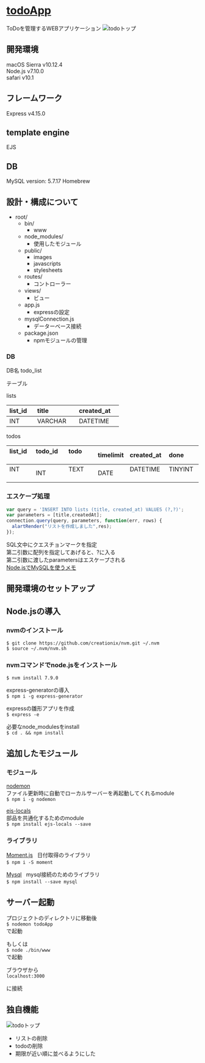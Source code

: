 # [todoApp](https://todo-app-yamaj.herokuapp.com)
ToDoを管理するWEBアプリケーション
![todoトップ](https://github.com/yamaj/todoApp/blob/master/readmeImages/todo_top.png)  


## 開発環境　
macOS Sierra  v10.12.4  
Node.js v7.10.0  
safari v10.1  
## フレームワーク
Express v4.15.0
## template engine
EJS
## DB
MySQL version: 5.7.17 Homebrew


## 設計・構成について  

* root/  
  * bin/ 
    * www
  * node_modules/
    * 使用したモジュール
  * public/
    * images
    * javascripts
    * stylesheets
  * routes/
    * コントローラー
  * views/
    * ビュー
  * app.js
    * expressの設定
  * mysqlConnection.js
    * データーベース接続 
  * package.json  
    * npmモジュールの管理


### DB  
DB名 todo_list

テーブル

lists

| list_id    | title       | created_at   |
|:-----------|:------------|:-------------|
| INT        | VARCHAR     | DATETIME     |  


todos

| list_id    | todo_id     | todo         | timelimit  |created_at  | done       |
|:-----------|:------------|:-------------|:-----------|:-----------|:-----------|
| INT        | INT         | TEXT         |DATE        | DATETIME   | TINYINT    |  




### エスケープ処理
```javascript
var query = 'INSERT INTO lists (title, created_at) VALUES (?,?)';
var parameters = [title,createdAt];
connection.query(query, parameters, function(err, rows) {
  alartRender("リストを作成しました",res);
});
```
SQL文中にクエスチョンマークを指定  
第二引数に配列を指定してあげると、?に入る  
第二引数に渡したparametersはエスケープされる  
[Node.jsでMySQLを使うメモ](http://qiita.com/PianoScoreJP/items/7ed172cd0e7846641e13)



## 開発環境のセットアップ　　

## Node.jsの導入

### nvmのインストール  

```
$ git clone https://github.com/creationix/nvm.git ~/.nvm  
$ source ~/.nvm/nvm.sh
```

### nvmコマンドでnode.jsをインストール  

`$ nvm install 7.9.0`

express-generatorの導入  
`$ npm i -g express-generator`  


expressの雛形アプリを作成  
`$ express -e`  

必要なnode_modulesをinstall  
`$ cd . && npm install `

## 追加したモジュール

### モジュール　　

[nodemon](https://github.com/remy/nodemon)  
ファイル更新時に自動でローカルサーバーを再起動してくれるmodule  
`$ npm i -g nodemon`

[ejs-locals](https://github.com/RandomEtc/ejs-locals)  
部品を共通化するためのmodule  
`$ npm install ejs-locals --save`

### ライブラリ  

[Moment.js](http://momentjs.com)  
日付取得のライブラリ  
`$ npm i -S moment`  

[Mysql](https://github.com/mysqljs/mysql)  
mysql接続のためのライブラリ  
`$ npm install --save mysql`  

## サーバー起動  
プロジェクトのディレクトリに移動後  
`$ nodemon todoApp`  
で起動  

もしくは  
`$ node ./bin/www`  
で起動  

ブラウザから  
`localhost:3000`  

に接続  

## 独自機能

![todoトップ](https://github.com/yamaj/todoApp/blob/master/readmeImages/todo_todo.png)


* リストの削除
* todoの削除  
* 期限が近い順に並べるようにした  
